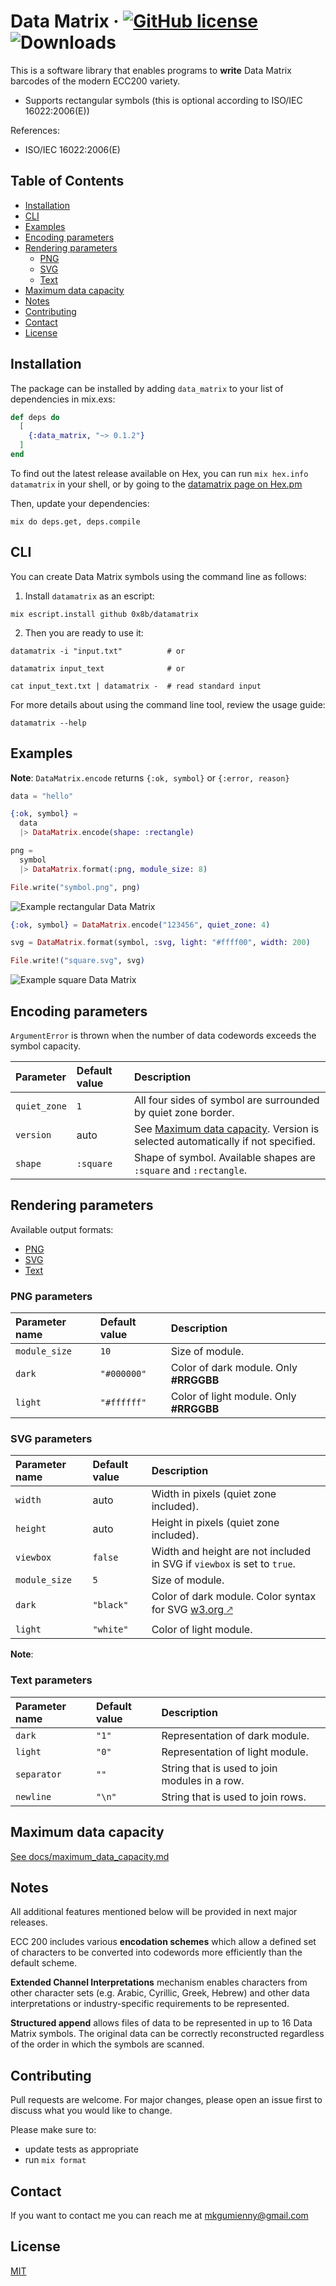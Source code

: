 # Data Matrix · [![GitHub license](https://img.shields.io/hexpm/l/datamatrix?color=brightgreen&style=flat-square)](https://github.com/0x8b/datamatrix/blob/master/LICENSE) ![Downloads](https://img.shields.io/hexpm/dt/datamatrix?color=brightgreen&style=flat-square)

This is a software library that enables programs to **write** Data Matrix barcodes of the modern ECC200 variety.

- Supports rectangular symbols (this is optional according to ISO/IEC 16022:2006(E))


References:

- ISO/IEC 16022:2006(E)

## Table of Contents

- [Installation](#installation)
- [CLI](#cli)
- [Examples](#examples)
- [Encoding parameters](#encoding-parameters)
- [Rendering parameters](#rendering-parameters)
  - [PNG](#png-parameters)
  - [SVG](#svg-parameters)
  - [Text](#text-parameters)
- [Maximum data capacity](#maximum-data-capacity)
- [Notes](#notes)
- [Contributing](#contributing)
- [Contact](#contact)
- [License](#license)

## Installation

The package can be installed by adding `data_matrix` to your list of dependencies in mix.exs:

```exs
def deps do
  [
    {:data_matrix, "~> 0.1.2"}
  ]
end
```

To find out the latest release available on Hex, you can run `mix hex.info datamatrix` in your shell, or by going to the [datamatrix page on Hex.pm](https://hex.pm/packages/datamatrix)

Then, update your dependencies:


```console
mix do deps.get, deps.compile
```

## CLI

You can create Data Matrix symbols using the command line as follows:

1) Install `datamatrix` as an escript:

```console
mix escript.install github 0x8b/datamatrix
```

2) Then you are ready to use it:

```console
datamatrix -i "input.txt"          # or

datamatrix input_text              # or

cat input_text.txt | datamatrix -  # read standard input
```

For more details about using the command line tool, review the usage guide:

```console
datamatrix --help
```

## Examples

**Note**: `DataMatrix.encode` returns `{:ok, symbol}` or `{:error, reason}`

```ex
data = "hello"

{:ok, symbol} =
  data
  |> DataMatrix.encode(shape: :rectangle)

png =
  symbol
  |> DataMatrix.format(:png, module_size: 8)

File.write("symbol.png", png)
```

<img src="./docs/figures/example_rectangle_hello.png" alt="Example rectangular Data Matrix">

```ex
{:ok, symbol} = DataMatrix.encode("123456", quiet_zone: 4)

svg = DataMatrix.format(symbol, :svg, light: "#ffff00", width: 200)

File.write!("square.svg", svg)
```

<img src="./docs/figures/example_square.svg" alt="Example square Data Matrix">

## Encoding parameters

`ArgumentError` is thrown when the number of data codewords exceeds the symbol capacity.

| Parameter | Default value | Description |
| :-- | :-- | :-- |
| `quiet_zone` | `1` | All four sides of symbol are surrounded by quiet zone border. |
| `version` | auto | See [Maximum data capacity](#maximum-data-capacity). Version is selected automatically if not specified. |
| `shape` | `:square` | Shape of symbol. Available shapes are `:square` and `:rectangle`. |


## Rendering parameters

Available output formats:

- [PNG](#png-parameters)
- [SVG](#svg-parameters)
- [Text](#text-parameters)

### PNG parameters

| Parameter name | Default value | Description |
| :-- | :-- | :-- |
| `module_size` | `10` | Size of module. |
| `dark` | `"#000000"` | Color of dark module. Only **#RRGGBB** |
| `light` | `"#ffffff"` | Color of light module. Only **#RRGGBB**|

### SVG parameters

| Parameter name | Default value | Description |
| :-- | :-- | :-- |
| `width` | auto | Width in pixels (quiet zone included). |
| `height` | auto | Height in pixels (quiet zone included). |
| `viewbox` | `false` | Width and height are not included in SVG if `viewbox` is set to `true`. |
| `module_size` | `5` | Size of module. |
| `dark` | `"black"` | Color of dark module. Color syntax for SVG [w3.org 🡕](https://www.w3.org/TR/SVGColor12/#Color_syntax) |
| `light` | `"white"` | Color of light module. |

**Note**: 

### Text parameters

| Parameter name | Default value | Description |
| :-- | :-- | :-- |
| `dark` | `"1"` | Representation of dark module. |
| `light` | `"0"` | Representation of light module. |
| `separator` | `""` | String that is used to join modules in a row. |
| `newline` | `"\n"` | String that is used to join rows. |

## Maximum data capacity

[See docs/maximum_data_capacity.md](docs/maximum_data_capacity.md)

## Notes

All additional features mentioned below will be provided in next major releases.

ECC 200 includes various **encodation schemes** which allow a defined set of characters to be converted  into codewords more efficiently than the default scheme.

**Extended  Channel  Interpretations** mechanism  enables characters from other character sets (e.g. Arabic, Cyrillic, Greek, Hebrew) and other data interpretations or industry-specific requirements to be represented.

**Structured append** allows files of data to be represented in up to 16 Data Matrix  symbols.  The  original  data  can  be  correctly  reconstructed  regardless  of  the  order  in  which  the  symbols are scanned.

## Contributing

Pull requests are welcome. For major changes, please open an issue first to discuss what you would like to change.

Please make sure to:
- update tests as appropriate
- run `mix format`

## Contact

If you want to contact me you can reach me at <mkgumienny@gmail.com>

## License

[MIT](LICENSE)
